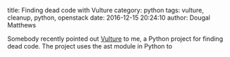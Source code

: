title: Finding dead code with Vulture
category: python
tags: vulture, cleanup, python, openstack
date: 2016-12-15 20:24:10 
author: Dougal Matthews

Somebody recently pointed out [Vulture] to me, a Python project for finding
dead code. The project uses the ast module in Python to 

[Vulture]: https://pypi.python.org/pypi/vulture
